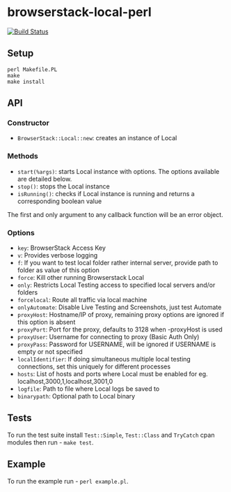 # browserstack-local-perl

[![Build Status](https://travis-ci.org/browserstack/browserstack-local-perl.svg?branch=master)](https://travis-ci.org/browserstack/browserstack-local-perl)

## Setup

```
perl Makefile.PL
make
make install
```

## API

### Constructor

* `BrowserStack::Local::new`: creates an instance of Local

### Methods

* `start(%args)`: starts Local instance with options. The options available are detailed below.
* `stop()`: stops the Local instance
* `isRunning()`: checks if Local instance is running and returns a corresponding boolean value

The first and only argument to any callback function will be an error object.

### Options

* `key`: BrowserStack Access Key
* `v`: Provides verbose logging
* `f`: If you want to test local folder rather internal server, provide path to folder as value of this option
* `force`: Kill other running Browserstack Local
* `only`: Restricts Local Testing access to specified local servers and/or folders
* `forcelocal`: Route all traffic via local machine
* `onlyAutomate`: Disable Live Testing and Screenshots, just test Automate
* `proxyHost`: Hostname/IP of proxy, remaining proxy options are ignored if this option is absent
* `proxyPort`: Port for the proxy, defaults to 3128 when -proxyHost is used
* `proxyUser`: Username for connecting to proxy (Basic Auth Only)
* `proxyPass`: Password for USERNAME, will be ignored if USERNAME is empty or not specified
* `localIdentifier`: If doing simultaneous multiple local testing connections, set this uniquely for different processes
* `hosts`: List of hosts and ports where Local must be enabled for eg. localhost,3000,1,localhost,3001,0
* `logfile`: Path to file where Local logs be saved to
* `binarypath`: Optional path to Local binary


## Tests

To run the test suite install `Test::Simple`, `Test::Class` and `TryCatch` cpan modules then run - `make test`.

## Example

To run the example run - `perl example.pl`.

